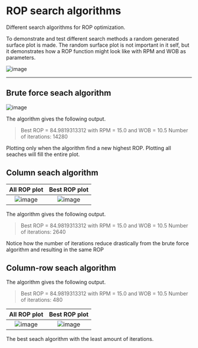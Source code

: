 # ROP search algorithms
Different search algorithms for ROP optimization.

To demonstrate and test different search methods a random generated surface plot is made. The random surface plot is not important in it self, but it demonstrates how a ROP function might look like with RPM and WOB as parameters.

![image](https://user-images.githubusercontent.com/25080147/38618002-b2cb1f16-3d98-11e8-91cf-68c0ab75e91e.png)

---

## Brute force seach algorithm

![image](https://user-images.githubusercontent.com/25080147/38618227-465585b4-3d99-11e8-8418-e428c9f9a634.png)

The algorithm gives the following output.

 >Best ROP = 84.9819313312 with RPM = 15.0 and WOB = 10.5
 >Number of iterations: 14280
 
 Plotting only when the algorithm find a new highest ROP. Plotting all seaches will fill the entire plot.

## Column seach algorithm
 All ROP plot          |  Best ROP plot 
:-------------------------:|:-------------------------:
![image](https://user-images.githubusercontent.com/25080147/38618452-03f8b10e-3d9a-11e8-9929-7942fb0556ad.png)  |  ![image](https://user-images.githubusercontent.com/25080147/38618494-200e597a-3d9a-11e8-89ba-338e1571c27f.png)

The algorithm gives the following output.

>Best ROP = 84.9819313312 with RPM = 15.0 and WOB = 10.5
>Number of iterations: 2640

Notice how the number of iterations reduce drastically from the brute force algorithm and resulting in the same ROP
## Column-row seach algorithm

The algorithm gives the following output.

>Best ROP = 84.9819313312 with RPM = 15.0 and WOB = 10.5
>Number of iterations: 480

All ROP plot          |  Best ROP plot 
:-------------------------:|:-------------------------:
![image](https://user-images.githubusercontent.com/25080147/38618803-ef5be3e6-3d9a-11e8-812a-6a66d304adf0.png)  |  ![image](https://user-images.githubusercontent.com/25080147/38618880-1f70f9a4-3d9b-11e8-9eeb-2a5d259dce4b.png)

The best seach algorithm with the least amount of iterations.
